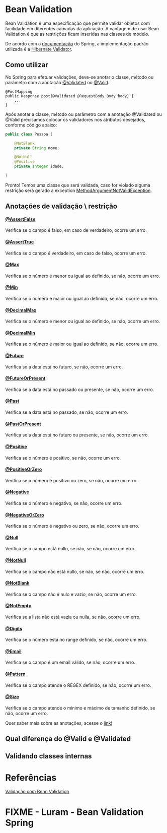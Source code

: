 # Bean Validation

Bean Validation é uma especificação que permite validar objetos com facilidade em diferentes camadas da aplicação. 
A vantagem de usar Bean Validation é que as restrições ficam inseridas nas classes de modelo.

De acordo com a [documentação](https://docs.spring.io/spring/docs/4.1.x/spring-framework-reference/html/validation.html#validation-beanvalidation) 
do Spring, a implementação padrão utilizada é a [Hibernate Validator](http://hibernate.org/validator/).

## Como utilizar

No Spring para efetuar validações, deve-se anotar o classe, método ou parâmetro com a anotação 
[@Validated](https://docs.spring.io/spring/docs/current/javadoc-api/org/springframework/validation/annotation/Validated.html)
ou [@Valid](https://docs.oracle.com/javaee/7/api/javax/validation/Valid.html).

```
@PostMapping
public Response post(@Validated @RequestBody Body body) {
    ...
}
```

Após anotar a classe, método ou parâmetro com a anotação @Validated ou @Valid precisamos colocar os validadores nos 
atributos desejados, conforme código abaixo:

```java
public class Pessoa {

    @NotBlank
    private String nome;

    @NotNull
    @Positive
    private Integer idade;

}
```

Pronto! Temos uma classe que será validada, caso for violado alguma restrição será gerado a exception [MethodArgumentNotValidException](https://docs.spring.io/spring-framework/docs/current/javadoc-api/org/springframework/web/bind/MethodArgumentNotValidException.html).

## Anotações de validação \ restrição

#### [@AssertFalse](https://javaee.github.io/javaee-spec/javadocs/javax/validation/constraints/AssertFalse.html)

Verifica se o campo é falso, em caso de verdadeiro, ocorre um erro.

#### [@AssertTrue](https://javaee.github.io/javaee-spec/javadocs/javax/validation/constraints/AssertTrue.html)

Verifica se o campo é verdadeiro, em caso de falso, ocorre um erro.

#### [@Max](https://javaee.github.io/javaee-spec/javadocs/javax/validation/constraints/Max.html)

Verifica se o número é menor ou igual ao definido, se não, ocorre um erro.

#### [@Min](https://javaee.github.io/javaee-spec/javadocs/javax/validation/constraints/Min.html)

Verifica se o número é maior ou igual ao definido, se não, ocorre um erro.

#### [@DecimalMax](https://javaee.github.io/javaee-spec/javadocs/javax/validation/constraints/DecimalMax.html)

Verifica se o número é menor ou igual ao definido, se não, ocorre um erro.

#### [@DecimalMin](https://javaee.github.io/javaee-spec/javadocs/javax/validation/constraints/DecimalMin.html)

Verifica se o número é maior ou igual ao definido, se não, ocorre um erro.

#### [@Future](https://javaee.github.io/javaee-spec/javadocs/javax/validation/constraints/Future.html)

Verifica se a data está no futuro, se não, ocorre um erro.

#### [@FutureOrPresent](https://javaee.github.io/javaee-spec/javadocs/javax/validation/constraints/FutureOrPresent.html)

Verifica se a data está no passado ou presente, se não, ocorre um erro.

#### [@Past](https://javaee.github.io/javaee-spec/javadocs/javax/validation/constraints/Past.html)

Verifica se a data está no passado, se não, ocorre um erro.

#### [@PastOrPresent](https://javaee.github.io/javaee-spec/javadocs/javax/validation/constraints/PastOrPresent.html)

Verifica se a data está no futuro ou presente, se não, ocorre um erro.

#### [@Positive](https://javaee.github.io/javaee-spec/javadocs/javax/validation/constraints/Positive.html)

Verifica se o número é positivo, se não, ocorre um erro.

#### [@PositiveOrZero](https://javaee.github.io/javaee-spec/javadocs/javax/validation/constraints/PositiveOrZero.html)

Verifica se o número é positivo ou zero, se não, ocorre um erro.

#### [@Negative](https://javaee.github.io/javaee-spec/javadocs/javax/validation/constraints/Negative.html)

Verifica se o número é negativo, se não, ocorre um erro.

#### [@NegativeOrZero](https://javaee.github.io/javaee-spec/javadocs/javax/validation/constraints/NegativeOrZero.html)

Verifica se o número é negativo ou zero, se não, ocorre um erro.

#### [@Null](https://javaee.github.io/javaee-spec/javadocs/javax/validation/constraints/Null.html)

Verifica se o campo está nullo, se não, se não, ocorre um erro.

#### [@NotNull](https://javaee.github.io/javaee-spec/javadocs/javax/validation/constraints/NotNull.html)

Verifica se o campo não está nullo, se não, se não, ocorre um erro.

#### [@NotBlank](https://javaee.github.io/javaee-spec/javadocs/javax/validation/constraints/NotBlank.html)

Verifica se o campo não é nulo e vazio, se não, ocorre um erro.

#### [@NotEmpty](https://javaee.github.io/javaee-spec/javadocs/javax/validation/constraints/NotEmpty.html)

Verifica se a lista não está vazia ou nulla, se não, ocorre um erro.

#### [@Digits](https://javaee.github.io/javaee-spec/javadocs/javax/validation/constraints/Digits.html)

Verifica se o número está no range definido, se não, ocorre um erro.

#### [@Email](https://javaee.github.io/javaee-spec/javadocs/javax/validation/constraints/Email.html)

Verifica se o campo é um email válido, se não, ocorre um erro.

#### [@Pattern](https://javaee.github.io/javaee-spec/javadocs/javax/validation/constraints/Pattern.html)

Verifica se o campo atende o REGEX definido, se não, ocorre um erro.

#### [@Size](https://javaee.github.io/javaee-spec/javadocs/javax/validation/constraints/Size.html)

Verifica se o campo atende o minimo e máximo de tamanho definido, se não, ocorre um erro.

Quer saber mais sobre as anotações, acesse o [link!](https://docs.oracle.com/javaee/7/api/javax/validation/constraints/package-summary.html)

## Qual diferença do @Valid e @Validated


## Validando classes internas

# Referências

[Validação com Bean Validation](https://blog.algaworks.com/validacao-com-bean-validation/)

# FIXME - Luram - Bean Validation Spring